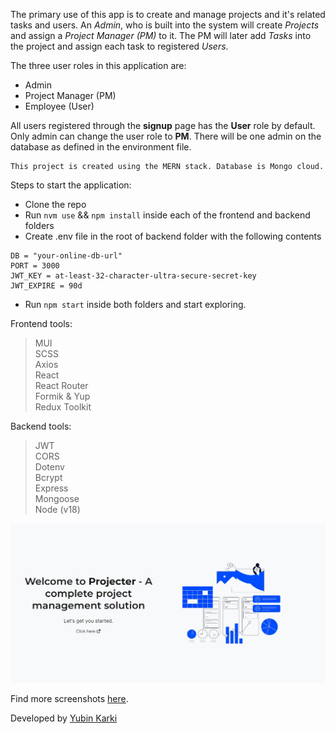 The primary use of this app is to create and manage projects and it's related tasks and users. An _Admin_, who is built into the system will create _Projects_ and assign a _Project Manager (PM)_ to it. The PM will later add _Tasks_ into the project and assign each task to registered _Users_.

The three user roles in this application are:

- Admin
- Project Manager (PM)
- Employee (User)

All users registered through the __signup__ page has the **User** role by default. Only admin can change the user role to **PM**. There will be one admin on the database as defined in the environment file.

```
This project is created using the MERN stack. Database is Mongo cloud.
```

Steps to start the application:

- Clone the repo
- Run `nvm use` && `npm install` inside each of the frontend and backend folders
- Create .env file in the root of backend folder with the following contents

```
DB = "your-online-db-url"
PORT = 3000
JWT_KEY = at-least-32-character-ultra-secure-secret-key
JWT_EXPIRE = 90d
```

- Run `npm start` inside both folders and start exploring.  

Frontend tools:

> MUI  
> SCSS  
> Axios  
> React  
> React Router  
> Formik & Yup  
> Redux Toolkit  

Backend tools:

> JWT  
> CORS   
> Dotenv    
> Bcrypt  
> Express   
> Mongoose   
> Node (v18)    

![Projecter - Home Page](/screenshots/1_home.jpg)

Find more screenshots [here](/screenshots).

Developed by [Yubin Karki](https://yubinkarki.com.np/)
